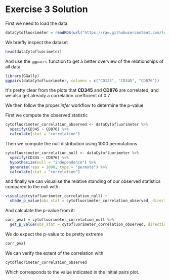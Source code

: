 # Exercise 3 Solution

First we need to load the data

```R
dataCytofluorimeter = readRDS(url("https://raw.githubusercontent.com/lescai-teaching/class-bigdata/main/L10_stats_exercises/exercise_03/L10_dataset_exercise03.rds"))
```

We briefly inspect the dataset


```R
head(dataCytofluorimeter)
```

And use the `ggpairs` function to get a better overview of the relationships of all data

```R
library(GGally)
ggpairs(dataCytofluorimeter, columns = c("CD123", "CD345", "CD876"))
```

It's pretty clear from the plots that **CD345** and **CD876** are correlated, and we also get already a correlation coefficient of 0.7.

We then follow the proper *infer* workflow to determine the p-value

First we compute the observed statistic

```R
cytofluorimeter_correlation_observed <- dataCytofluorimeter %>% 
  specify(CD345 ~ CD876) %>%
  calculate(stat = "correlation")
```

Then we compute the null distribution using 1000 permutations

```R
cytofluorimeter_correlation_null <- dataCytofluorimeter %>% 
  specify(CD345 ~ CD876) %>%
  hypothesize(null = "independence") %>%
  generate(reps = 1000, type = "permute") %>%
  calculate(stat = "correlation")
```

and finally we can visualise the relative standing of our observed statistics compared to the null with:


```R
visualize(cytofluorimeter_correlation_null) +
  shade_p_value(obs_stat = cytofluorimeter_correlation_observed, direction = "two-sided")
```

And calculate the p-value from it:


```R
corr_pval = cytofluorimeter_correlation_null %>%
  get_p_value(obs_stat = cytofluorimeter_correlation_observed, direction = "two-sided")
```

We do expect the p-value to be pretty extreme

```R
corr_pval
```

We can verify the extent of the correlation with

```R
cytofluorimeter_correlation_observed
```

Which corresponds to the value indicated in the initial pairs plot.